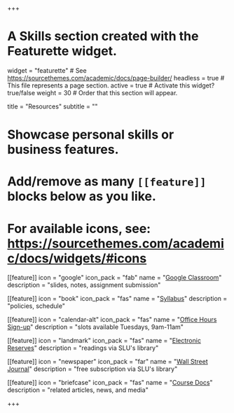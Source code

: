 +++
# A Skills section created with the Featurette widget.
widget = "featurette"  # See https://sourcethemes.com/academic/docs/page-builder/
headless = true  # This file represents a page section.
active = true  # Activate this widget? true/false
weight = 30  # Order that this section will appear.

title = "Resources"
subtitle = ""

# Showcase personal skills or business features.
# 
# Add/remove as many `[[feature]]` blocks below as you like.
# 
# For available icons, see: https://sourcethemes.com/academic/docs/widgets/#icons

[[feature]]
  icon = "google"
  icon_pack = "fab"
  name = "[Google Classroom](https://classroom.google.com)"
  description = "slides, notes, assignment submission"  

[[feature]]
  icon = "book"
  icon_pack = "fas"
  name = "[Syllabus](https://slu-soc1120.github.io/syllabus/)"
  description = "policies, schedule"  
  
[[feature]]
  icon = "calendar-alt"
  icon_pack = "fas"
  name = "[Office Hours Sign-up](https://calendly.com/chris-prener)"
  description = "slots available Tuesdays, 9am-11am"
  
[[feature]]
  icon = "landmark"
  icon_pack = "fas"
  name = "[Electronic Reserves](https://libguides.slu.edu/er.php?course_id=53391)"
  description = "readings via SLU's library"  

[[feature]]
  icon = "newspaper"
  icon_pack = "far"
  name = "[Wall Street Journal](https://education.wsj.com/students/)"
  description = "free subscription via SLU's library" 
  
[[feature]]
  icon = "briefcase"
  icon_pack = "fas"
  name = "[Course Docs](/docs/)"
  description = "related articles, news, and media" 
    
+++
